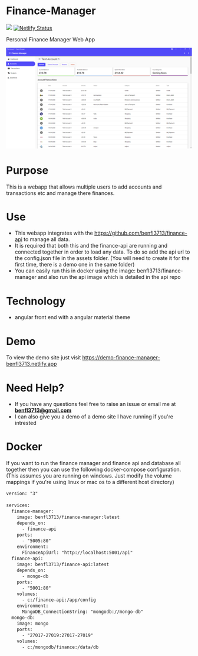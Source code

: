 # Finance-Manager

![](https://github.com/benfl3713/Finance-Manager/workflows/Pipeline/badge.svg?branch=master)
[![Netlify Status](https://api.netlify.com/api/v1/badges/6851da60-c445-4cc1-beb3-7f0ff4d69943/deploy-status)](https://app.netlify.com/sites/demo-finance-manager-benfl3713/deploys)

Personal Finance Manager Web App

![](https://github.com/benfl3713/Finance-Manager/blob/master/src/src/assets/preview.png?raw=true)

# Purpose

This is a webapp that allows multiple users to add accounts and transactions etc and manage there finances.

# Use

- This webapp integrates with the https://github.com/benfl3713/finance-api to manage all data.
- It is required that both this and the finance-api are running and connected together in order to load any data. To do so add the api url to the config.json file in the assets folder. (You will need to create it for the first time, there is a demo one in the same folder)
- You can easily run this in docker using the image: benfl3713/finance-manager and also run the api image which is detailed in the api repo

# Technology

- angular front end with a angular material theme

# Demo  

To view the demo site just visit https://demo-finance-manager-benfl3713.netlify.app

# Need Help?

- If you have any questions feel free to raise an issue or email me at **benfl3713@gmail.com**
- I can also give you a demo of a demo site I have running if you're intrested

# Docker  
If you want to run the finance manager and finance api and database all together then you can use the following docker-compose configuration.
(This assumes you are running on windows. Just modify the volume mappings if you're using linux or mac os to a different host directory)

```
version: "3"

services:
  finance-manager:
    image: benfl3713/finance-manager:latest
    depends_on:
      - finance-api
    ports:
      - "5005:80"
    environment:
      FinanceApiUrl: "http://localhost:5001/api"
  finance-api:
    image: benfl3713/finance-api:latest
    depends_on:
      - mongo-db
    ports:
      - "5001:80"
    volumes:
      - c:/finance-api:/app/config
    environment:
      MongoDB_ConnectionString: "mongodb://mongo-db"
  mongo-db:
    image: mongo
    ports:
      - "27017-27019:27017-27019"
    volumes:
      - c:/mongodb/finance:/data/db
```
